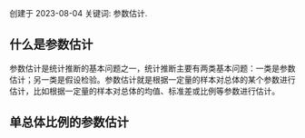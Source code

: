 创建于 2023-08-04
关键词: 参数估计.

## 什么是参数估计

参数估计是统计推断的基本问题之一，统计推断主要有两类基本问题：一类是参数估计；另一类是假设检验。参数估计就是根据一定量的样本对总体的某个参数进行估计，比如根据一定量的样本对总体的均值、标准差或比例等参数进行估计。

## 单总体比例的参数估计

